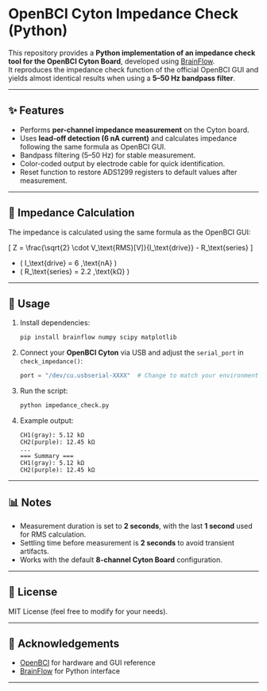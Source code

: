 # OpenBCI Cyton Impedance Check (Python)

This repository provides a **Python implementation of an impedance check tool for the OpenBCI Cyton Board**, developed using [BrainFlow](https://brainflow.org/).  
It reproduces the impedance check function of the official OpenBCI GUI and yields almost identical results when using a **5–50 Hz bandpass filter**.

---

## ✨ Features
- Performs **per-channel impedance measurement** on the Cyton board.
- Uses **lead-off detection (6 nA current)** and calculates impedance following the same formula as OpenBCI GUI.
- Bandpass filtering (5–50 Hz) for stable measurement.
- Color-coded output by electrode cable for quick identification.
- Reset function to restore ADS1299 registers to default values after measurement.

---

## 🧮 Impedance Calculation
The impedance is calculated using the same formula as the OpenBCI GUI:

\[
Z = \frac{\sqrt{2} \cdot V_\text{RMS}[V]}{I_\text{drive}} - R_\text{series}
\]

- \( I_\text{drive} = 6 \,\text{nA} \)  
- \( R_\text{series} = 2.2 \,\text{kΩ} \)  

---

## 🚀 Usage

1. Install dependencies:
   ```bash
   pip install brainflow numpy scipy matplotlib
   ```

2. Connect your **OpenBCI Cyton** via USB and adjust the `serial_port` in `check_impedance()`:

   ```python
   port = "/dev/cu.usbserial-XXXX"  # Change to match your environment
   ```

3. Run the script:

   ```bash
   python impedance_check.py
   ```

4. Example output:

   ```
   CH1(gray): 5.12 kΩ
   CH2(purple): 12.45 kΩ
   ...
   === Summary ===
   CH1(gray): 5.12 kΩ
   CH2(purple): 12.45 kΩ
   ```

---

## 📊 Notes

* Measurement duration is set to **2 seconds**, with the last **1 second** used for RMS calculation.
* Settling time before measurement is **2 seconds** to avoid transient artifacts.
* Works with the default **8-channel Cyton Board** configuration.

---

## 📜 License

MIT License (feel free to modify for your needs).

---

## 🙌 Acknowledgements

* [OpenBCI](https://openbci.com/) for hardware and GUI reference
* [BrainFlow](https://brainflow.org/) for Python interface


---

